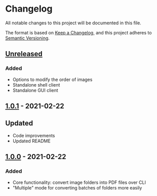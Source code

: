 # Changelog
All notable changes to this project will be documented in this file.

The format is based on [Keep a Changelog](https://keepachangelog.com/en/1.0.0/),
and this project adheres to [Semantic Versioning](https://semver.org/spec/v2.0.0.html).

## [Unreleased]

### Added

- Options to modify the order of images
- Standalone shell client
- Standalone GUI client

## [1.0.1] - 2021-02-22

## Updated

- Code improvements
- Updated README

## [1.0.0] - 2021-02-22

### Added

- Core functionality: convert image folders into PDF files over CLI
- "Multiple" mode for converting batches of folders more easily

[Unreleased]: https://github.com/DomCie/DIRtoPDF/compare/v1.0.1...HEAD
[1.0.1]: https://github.com/DomCie/DIRtoPDF/compare/v1.0.0...v1.0.1
[1.0.0]: https://github.com/DomCie/DIRtoPDF/releases/tag/v1.0.0